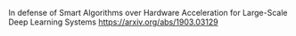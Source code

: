 In defense of Smart Algorithms over Hardware Acceleration for Large-Scale Deep Learning Systems
https://arxiv.org/abs/1903.03129
